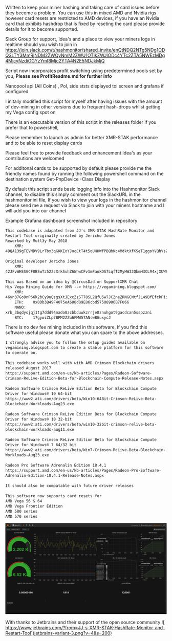 Written to keep your miner hashing and taking care of card issues before they become a problem. You can use this in mixed AMD and Nvidia rigs however card resets are restricted to AMD devices, if you have an Nvidia card that exhibits hashdrop that is fixed by reseting the card please provide details for it to become supported.

Slack Group for support, Idea's and a place to view your miners logs in realtime should you wish to join in 
https://join.slack.com/t/hashmonitor/shared_invite/enQtNDQ2NTg5NDg1ODQ3LTY3MmRjNDM2ZWQyNmM2ZWU1OTlkZWJlODc4YTc2ZTA5NWEzMDg4MjcyNzdiOGYzYmRlMjc2YTA4N2E5NDJkMjQ

Script now incorporates profit switching using predetermined pools set by you,  **Please see ProfitReadme.md for further info**

Nanopool api (All Coins) , Pol, side ststs displayed toi screen and grafana if configured
    
I initally modified this script for myself after having issues with the amount of dev-mining in other versions due to frequent hash-drops whilst getting my Vega config spot on 

There is an executable version of this script in the releases folder if you prefer that to powershell, 

Please remember to launch as admin for better XMR-STAK performance and to be able to reset display cards

Please feel free to provide feedback and enhancement Idea's as your contributions are welcomed

For additonal cards to be supported by default please provide me the friendly names found by running the following powershell command on the destination system
    Get-PnpDevice -Class Display 

By default this script sends basic logging info into the Hashmonitor Slack channel, to disable this simply comment out the SlackURL in the hashmonitor.ini file, If you wish to view your logs in the hashmonitor channel please send me a request via Slack to join with your miners hostname and I will add you into our channel    

Example Grafana dashboard screenshot included in repository

    This codebase is adapated from JJ's XMR-STAK HashRate Monitor and Restart Tool originally created by Jericho Jones 
    Reworked by Mutl3y May 2018
        XMR: 49QA139gTEVMDV9LrTbx3qGKKEoYJucCtT4t5oUHHWfPBQbKc4MdktXfKSeT1ggoYVQhVsZcPAMphRS8vu8oxTf769NDTMu
	
	Original developer Jericho Jones
	    XMR:    42JFvWHSSGCFUBSwTz522zXrkSuhZ6WnwCFv1mFaokDS7LqfT2MyHW32QbmH3CL94xjXUW8UsQMAj8NFDxaVR8Y1TNqY54W
	
	This was Based on an idea by @CircusDad on SupportXMR Chat
	His Vega Mining Guide for XMR --> https://vegamining.blogspot.com/
        XMR:    46yn37Go9nP66k2bCy9uQsgsXtJExcZzST78SL2QfU5w7JCZneZRNGCNtfJL49BfEfckPii9g23TiBTdnHct6AQL444nDpY
        ETH:    0x0Db3B49F4075eA688d89E86cbd5750890687F066
        NANO:   xrb_3bqdyojqj1tg7ddd94nado8zcbbduwkzrrje8znuhgot9gacdcan5sspzzni
        BTC:    17gywiZLp7BPM2ZZu6FMW57ANswBGuxycJ
        
   
There is no dev fee mining included in this software, 
If you find this software useful please donate what you can spare to the above addresses.
    
    I strongly advise you to follow the setup guides available on vegamining.blogspot.com to create a stable platform for this software to operate on.
    
    This codebase works well with with AMD Crimson Blockchain drivers released August 2017
    https://support.amd.com/en-us/kb-articles/Pages/Radeon-Software-Crimson-ReLive-Edition-Beta-for-Blockchain-Compute-Release-Notes.aspx
    
    Radeon Software Crimson ReLive Edition Beta for Blockchain Compute Driver for Windows® 10 64-bit​
    https://www2.ati.com/drivers/beta/Win10-64Bit-Crimson-ReLive-Beta-Blockchain-Workloads-Aug23.exe
     
    Radeon Software Crimson ReLive Edition Beta for Blockchain Compute Driver for Windows® 10 32-bit​
    https://www2.ati.com/drivers/beta/win10-32bit-crimson-relive-beta-blockchain-workloads-aug11.exe
     
    Radeon Software Crimson ReLive Edition Beta for Blockchain Compute Driver for Windows® 7 64/32 bit​        
    https://www2.ati.com/drivers/beta/Win7-Crimson-ReLive-Beta-Blockchain-Workloads-Aug23.exe
    
    Radeon Pro Software Adrenalin Edition 18.4.1
    https://support.amd.com/en-us/kb-articles/Pages/Radeon-Pro-Software-Adrenalin-Edition-18.4.1-Release-Notes.aspx
     
    It should also be compatable with future driver releases

    This software now supports card resets for 
    AMD Vega 56 & 64
    AMD Vega Frontier Edition
    AMD 580 series    
    AMD 570 series    
        
![Screenshot](grafana_demo.png)

With thanks to Jetbrains and their support of the open source community
![ https://www.jetbrains.com/?from=JJ-s-XMR-STAK-HashRate-Monitor-and-Restart-Tool](jetbrains-variant-3.png?v=4&s=200)
 
     

	
